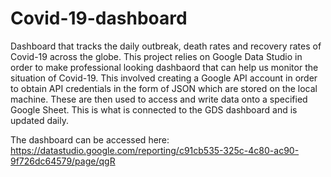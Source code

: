 # Covid-19-dashboard
Dashboard that tracks the daily outbreak, death rates and recovery rates of Covid-19 across the globe. This project relies on Google Data Studio in order to make professional looking dashbaord that can help us monitor the situation of Covid-19.  This involved creating a Google API account in order to obtain API credentials in the form of JSON which are stored on the local machine. These are then used to access and write data onto a specified Google Sheet. This is what is connected to the GDS dashboard and is updated daily.

The dashboard can be accessed here: https://datastudio.google.com/reporting/c91cb535-325c-4c80-ac90-9f726dc64579/page/qgR
